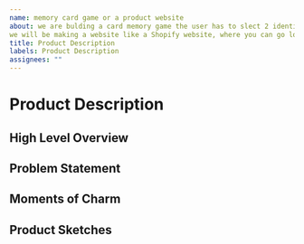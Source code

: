 ```yaml
---
name: memory card game or a product website 
about: we are bulding a card memory game the user has to slect 2 identical cards before it flips or 
we will be making a website like a Shopify website, where you can go look at the products we are selling, add the time you want to your cart, and then buy the items you want. 
title: Product Description
labels: Product Description
assignees: ""
---
```


# Product Description

## High Level Overview

<!--

Add a brief summary of the product that your team is building. Not more than 50 words.
we are bulding a card memory game the user has to select 2 identical cards before it flips or 
we will be making a website like a Shopify website, where you can go look at the products we are selling, add the time you want to your cart, and then buy the items you want. 
-->

## Problem Statement

<!-- 

What problem is your product solving? Why is it important to solve this problem?


for the game:
memory card game addresses the cognitive challenge of memory retention and recall, offering a solution to enhance memory skills. The problem it solves is related to memory improvement and cognitive exercise, particularly in a fun and engaging way. 


for the product website:
The website addresses the challenges customers face in finding and purchasing hoodies online
-->


## Moments of Charm

<!-- 

What are you going to add to your product that will make it stand out? What are the moments of charm that will make your product memorable?

for the game idea maybe a scrren animation that would introduce  the game before starting to play it 


for the product idea maybe a aniamted product that can introsccue the product in a cool way before bying it or Allow customers to personalize their hoodies with custom colors, patterns, or even text.

-->

## Product Sketches

<!--

Add the initial product designs that the team creates. Include a sketch for each web page or web app interaction.

Sketches can be done either with a pencil and take a picture of your designs and upload them, or through a tool like figma or tldraw.

The sketches don't need to be high fidelity or final, but should give the reader a good understanding of the scope of your project.

this is for the game 
![IMG_3211](https://github.com/irm1005-itec1005-fall-2023/assignment-05-wireframewarriors/assets/60712751/4f04e702-24fa-4c6f-8886-5a628a8bf927)


![IMG_3212](https://github.com/irm1005-itec1005-fall-2023/assignment-05-wireframewarriors/assets/60712751/cd03087b-2c70-4f27-b664-94434d7ddc67)

![IMG_3213](https://github.com/irm1005-itec1005-fall-2023/assignment-05-wireframewarriors/assets/60712751/887ff79b-c76f-44c6-9291-ba0fc51e5641)

![IMG_3214](https://github.com/irm1005-itec1005-fall-2023/assignment-05-wireframewarriors/assets/60712751/b1f9c497-b92b-49da-89ba-821bff2b9b36)


the product idea 

![1](https://github.com/irm1005-itec1005-fall-2023/assignment-05-wireframewarriors/assets/60712751/1987dd14-6990-45b4-8b77-1d0c8e040aac)

![2](https://github.com/irm1005-itec1005-fall-2023/assignment-05-wireframewarriors/assets/60712751/9ed2cfa8-d4e7-4cb3-8b83-15720eceb4f8)

![3](https://github.com/irm1005-itec1005-fall-2023/assignment-05-wireframewarriors/assets/60712751/51d7a05f-44a1-4b17-b53a-25d9bc7c94f1)

![4](https://github.com/irm1005-itec1005-fall-2023/assignment-05-wireframewarriors/assets/60712751/fe186571-511a-4cdf-810e-0ffd2c90af0d)

-->

